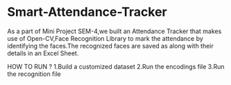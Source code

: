 # Smart-Attendance-Tracker
As a part of Mini Project SEM-4,we built an Attendance Tracker that makes use of Open-CV,Face Recognition Library to mark the attendance by identifying the faces.The recognized faces are saved as along with their details in an Excel Sheet.

HOW TO RUN ?
1.Build a customized dataset 
2.Run the encodings file
3.Run the recognition file
